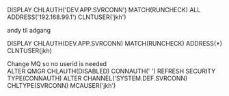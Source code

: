 DISPLAY CHLAUTH('DEV.APP.SVRCONN') MATCH(RUNCHECK) ALL ADDRESS('192.168.99.1')  CLNTUSER('jkh')

andy til adgang


DISPLAY CHLAUTH(DEV.APP.SVRCONN) MATCH(RUNCHECK) ADDRESS(*) CLNTUSER(jkh)
		
Change MQ so no userid is needed		
ALTER QMGR CHLAUTH(DISABLED) CONNAUTH(' ')
REFRESH SECURITY TYPE(CONNAUTH)
ALTER CHANNEL('SYSTEM.DEF.SVRCONN) CHLTYPE(SVRCONN) MCAUSER('jkh')



